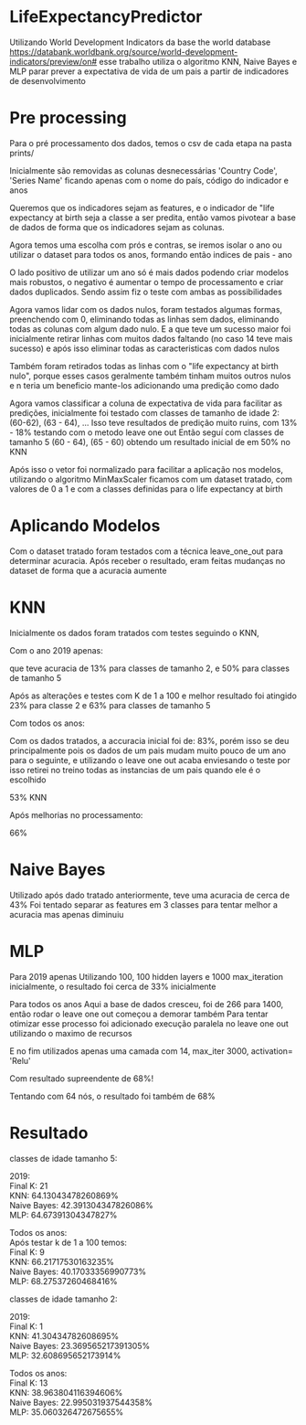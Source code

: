 # LifeExpectancyPredictor

Utilizando World Development Indicators da base the world database https://databank.worldbank.org/source/world-development-indicators/preview/on# esse trabalho utiliza o algoritmo KNN, Naive Bayes e MLP parar prever a expectativa de vida de um pais a partir de indicadores de desenvolvimento



# Pre processing

Para o pré processamento dos dados, temos o csv de cada etapa na pasta prints/

Inicialmente são removidas as colunas desnecessárias 'Country Code', 'Series Name' ficando apenas com o nome do país, código do indicador e anos

Queremos que os indicadores sejam as features, e o indicador de "life expectancy at birth seja a classe a ser predita, então vamos pivotear a base de dados de forma que os indicadores sejam as colunas.

Agora temos uma escolha com prós e contras, se iremos isolar o ano ou utilizar o dataset para todos os anos, formando então indices de pais - ano

O lado positivo de utilizar um ano só é mais dados podendo criar modelos mais robustos, o negativo é aumentar o tempo de processamento e criar dados duplicados.
Sendo assim fiz o teste com ambas as possibilidades

Agora vamos lidar com os dados nulos, foram testados algumas formas, preenchendo com 0, eliminando todas as linhas sem dados, eliminando todas as colunas com algum dado nulo. E a que teve um sucesso maior foi inicialmente retirar linhas com muitos dados faltando (no caso 14 teve mais sucesso) e após isso eliminar todas as caracteristicas com dados nulos

Também foram retirados todas as linhas com o "life expectancy at birth nulo", porque esses casos geralmente também tinham muitos outros nulos e n teria um beneficio mante-los adicionando uma predição como dado

Agora vamos classificar a coluna de expectativa de vida para facilitar as predições,
inicialmente foi testado com classes de tamanho de idade 2: (60-62), (63 - 64), ...
Isso teve resultados de predição muito ruins, com 13% - 18% testando com o metodo leave one out
Então seguí com classes de tamanho 5 (60 - 64), (65 - 60) obtendo um resultado inicial de em 50% no KNN

Após isso o vetor foi normalizado para facilitar a aplicação nos modelos, utilizando o algoritmo MinMaxScaler ficamos com um dataset tratado, com valores de 0 a 1 e com a classes definidas para o life expectancy at birth

# Aplicando Modelos

Com o dataset tratado foram testados com a técnica leave_one_out para determinar acuracia. Após receber o resultado, eram feitas mudanças no dataset de forma que a acuracia aumente

# KNN

Inicialmente os dados foram tratados com testes seguindo o KNN,

Com o ano 2019 apenas:

que teve acuracia de 13% para classes de tamanho 2, e 50% para classes de tamanho 5

Após as alterações e testes com K de 1 a 100 e melhor resultado foi atingido 23% para classe 2 e 63% para classes de tamanho 5

Com todos os anos:

Com os dados tratados, a accuracia inicial foi de:
83%, porém isso se deu principalmente pois os dados de um pais mudam muito pouco de um ano para o seguinte, e utilizando o leave one out acaba enviesando o teste
por isso retirei no treino todas as instancias de um pais quando ele é o escolhido

53% KNN

Após melhorias no processamento:

66%

# Naive Bayes
Utilizado após dado tratado anteriormente, teve uma acuracia de cerca de 43%
Foi tentado separar as features em 3 classes para tentar melhor a acuracia mas apenas diminuiu


# MLP
Para 2019 apenas
Utilizando 100, 100 hidden layers e 1000 max_iteration inicialmente, o resultado foi cerca de 33% inicialmente

Para todos os anos
Aqui a base de dados cresceu, foi de 266 para 1400, então rodar o leave one out começou a demorar também
Para tentar otimizar esse processo foi adicionado execução paralela no leave one out utilizando o maximo de recursos

E no fim utilizados apenas uma camada com 14, max_iter 3000, activation= 'Relu'

Com resultado supreendente de 68%!

Tentando com 64 nós, o resultado foi também de 68%


# Resultado

classes de idade tamanho 5:

2019:<br/>
Final K: 21 <br/>
KNN: 64.13043478260869%<br/>
Naive Bayes: 42.391304347826086%<br/>
MLP: 64.67391304347827%<br/>

Todos os anos:<br/>
Após testar k de 1 a 100 temos:<br/>
Final K: 9<br/>
KNN: 66.21717530163235%<br/>
Naive Bayes: 40.17033356990773%<br/>
MLP: 68.27537260468416%<br/>

classes de idade tamanho 2:<br/>

2019:<br/>
Final K: 1<br/>
KNN: 41.30434782608695%<br/>
Naive Bayes: 23.369565217391305%<br/>
MLP: 32.608695652173914%<br/>

Todos os anos:<br/>
Final K: 13<br/>
KNN: 38.963804116394606%<br/>
Naive Bayes: 22.995031937544358%<br/>
MLP: 35.060326472675655%<br/>




